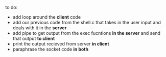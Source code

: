 to do: <br>
* add loop around the **client** code
* add our previous code from the shell.c that takes in the user input and deals with it in the **server**
* add pipe to get output from the exec fucntions **in the server** and send that output **to client**
* print the output recieved from server **in client**
* paraphrase the socket code **in both**
